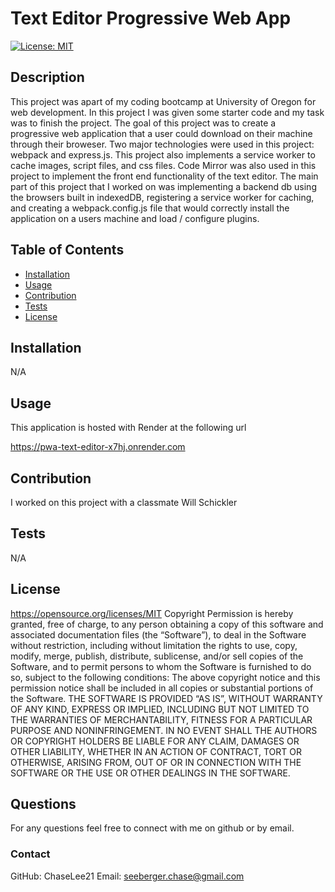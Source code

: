 # Text Editor Progressive Web App
  [![License: MIT](https://img.shields.io/badge/License-MIT-yellow.svg)](#license)

  ## Description
  This project was apart of my coding bootcamp at University of Oregon for web development. In this project I was given some starter code and my task was to finish the project. The goal of this project was to create a progressive web application that a user could download on their machine through their broweser. Two major technologies were used in this project: webpack and express.js. This project also implements a service worker to cache images, script files, and css files. Code Mirror was also used in this project to implement the front end functionality of the text editor. The main part of this project that I worked on was implementing a backend db using the browsers built in indexedDB, registering a service worker for caching, and creating a webpack.config.js file that would correctly install the application on a users machine and load / configure plugins.

  ## Table of Contents
  - [Installation](#installation)
  - [Usage](#usage)
  - [Contribution](#contribution)
  - [Tests](#tests)
  - [License](#license)
  
  ## Installation
  N/A

  ## Usage
  This application is hosted with Render at the following url

  https://pwa-text-editor-x7hj.onrender.com

  ## Contribution
  I worked on this project with a classmate Will Schickler

  ## Tests
  N/A

  ## License
  https://opensource.org/licenses/MIT
  Copyright <YEAR> <COPYRIGHT HOLDER>
      Permission is hereby granted, free of charge, to any person obtaining a copy of this software and associated documentation files (the “Software”), to deal in the Software without restriction, including without limitation the rights to use, copy, modify, merge, publish, distribute, sublicense, and/or sell copies of the Software, and to permit persons to whom the Software is furnished to do so, subject to the following conditions:
      The above copyright notice and this permission notice shall be included in all copies or substantial portions of the Software.
      THE SOFTWARE IS PROVIDED “AS IS”, WITHOUT WARRANTY OF ANY KIND, EXPRESS OR IMPLIED, INCLUDING BUT NOT LIMITED TO THE WARRANTIES OF MERCHANTABILITY, FITNESS FOR A PARTICULAR PURPOSE AND NONINFRINGEMENT. IN NO EVENT SHALL THE AUTHORS OR COPYRIGHT HOLDERS BE LIABLE FOR ANY CLAIM, DAMAGES OR OTHER LIABILITY, WHETHER IN AN ACTION OF CONTRACT, TORT OR OTHERWISE, ARISING FROM, OUT OF OR IN CONNECTION WITH THE SOFTWARE OR THE USE OR OTHER DEALINGS IN THE SOFTWARE.

  ## Questions
  For any questions feel free to connect with me on github or by email.
  
  ### Contact
  GitHub: ChaseLee21
  Email: seeberger.chase@gmail.com
